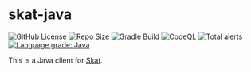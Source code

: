 # skat-java

[![GitHub License](https://img.shields.io/github/license/iTitus/skat-java)](https://github.com/iTitus/skat-java/blob/master/LICENSE)
[![Repo Size](https://img.shields.io/github/repo-size/iTitus/skat-java.svg)](https://github.com/iTitus/skat-java)
[![Gradle Build](https://github.com/iTitus/skat-java/workflows/Gradle%20Build/badge.svg)](https://github.com/iTitus/skat-java/actions?query=workflow%3A%22Gradle+Build%22)
[![CodeQL](https://github.com/iTitus/skat-java/workflows/CodeQL/badge.svg)](https://github.com/iTitus/skat-java/actions?query=workflow%3ACodeQL)
[![Total alerts](https://img.shields.io/lgtm/alerts/g/iTitus/skat-java.svg?logo=lgtm&logoWidth=18)](https://lgtm.com/projects/g/iTitus/skat-java/alerts/)
[![Language grade: Java](https://img.shields.io/lgtm/grade/java/g/iTitus/skat-java.svg?logo=lgtm&logoWidth=18)](https://lgtm.com/projects/g/iTitus/skat-java/context:java)

This is a Java client for [Skat](https://github.com/Dichloromethane/skat).

